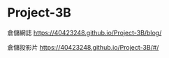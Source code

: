 # Project-3B

倉儲網誌 https://40423248.github.io/Project-3B/blog/

倉儲投影片 https://40423248.github.io/Project-3B/#/
